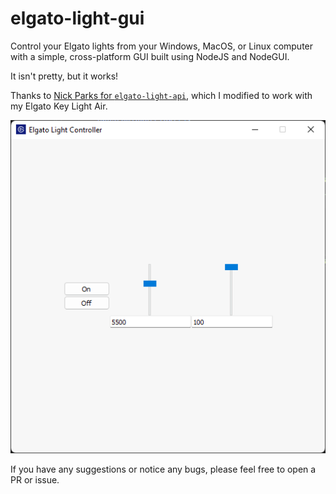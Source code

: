 # elgato-light-gui
Control your Elgato lights from your Windows, MacOS, or Linux computer with a simple, cross-platform GUI built using NodeJS and NodeGUI.

It isn't pretty, but it works!

Thanks to [Nick Parks for `elgato-light-api`](https://github.com/NickParks/elgato-light-api), which I modified to work with my Elgato Key Light Air.

![The bare-bones GUI.](./2022-06-24_13-44-52.png)

If you have any suggestions or notice any bugs, please feel free to open a PR or issue.

